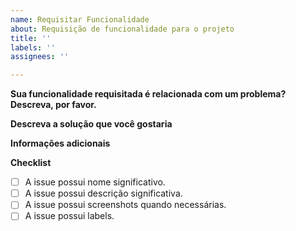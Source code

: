 ```yaml
---
name: Requisitar Funcionalidade
about: Requisição de funcionalidade para o projeto
title: ''
labels: ''
assignees: ''

---
```


**Sua funcionalidade requisitada é relacionada com um problema? Descreva, por favor.**
<!-- Descreva de forma clara e concisa qual é o problema. Ex. Eu fico frustrado quando [...] -->
 

**Descreva a solução que você gostaria**
<!-- Descreva de forma clara e concisa do que você quer que aconteça. -->


**Informações adicionais**
<!-- Comente outra informação relevante sobre o sua funcionalidade requisitada aqui. -->


**Checklist**  
- [ ] A issue possui nome significativo.
- [ ] A issue possui descrição significativa.
- [ ] A issue possui screenshots quando necessárias.
- [ ] A issue possui labels.
